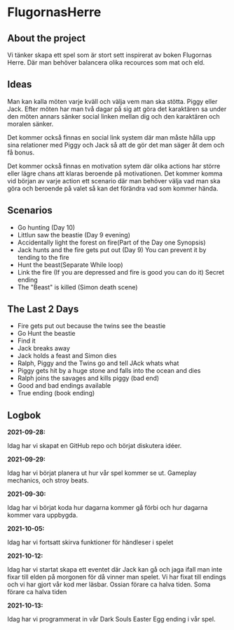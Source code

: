 # FlugornasHerre

## About the project

Vi tänker skapa ett spel som är stort sett inspirerat av boken Flugornas Herre.
Där man behöver balancera olika recources som mat och eld.  

## Ideas

Man kan kalla möten varje kväll och välja vem man ska stötta. Piggy eller Jack.
Efter möten har man två dagar på sig att göra det karaktären sa under den möten annars sänker social linken mellan dig och den karaktären och moralen sänker.

Det kommer också finnas en social link system där man måste hålla upp sina relationer med Piggy och Jack så att de gör det man säger åt dem och få bonus.

Det kommer också finnas en motivation sytem  där olika actions har större eller lägre chans att klaras beroende på motivationen. Det kommer komma vid början av varje action ett scenario där man behöver välja vad man ska göra och beroende på valet så kan det förändra vad som kommer hända.  

## Scenarios

- Go hunting  (Day 10)
- Littlun saw the beastie (Day 9 evening)
- Accidentally light the forest on fire(Part of the Day one Synopsis)
- Jack hunts and the fire gets put out (Day 9) You can prevent it by tending to the fire
- Hunt the beast(Separate While loop)
- Link the fire (If you are depressed and fire is good you can do it) Secret ending
- The "Beast" is killed (Simon death scene)

## The Last 2 Days

- Fire gets put out because the twins see the beastie
- Go Hunt the beastie
- Find it
- Jack breaks away
- Jack holds a feast and Simon dies
- Ralph, Piggy and the Twins go and tell JAck whats what
- Piggy gets hit by a huge stone and falls into the ocean and dies
- Ralph joins the savages and kills piggy (bad end)
- Good and bad endings available
- True ending (book ending)

## Logbok

__2021-09-28:__

Idag har vi skapat en GitHub repo och börjat diskutera idéer.

__2021-09-29:__

Idag har vi börjat planera ut hur vår spel kommer se ut. Gameplay mechanics, och stroy beats.

__2021-09-30:__

Idag har vi börjat koda hur dagarna kommer gå förbi och hur dagarna kommer vara uppbygda.

__2021-10-05:__

Idag har vi fortsatt skirva funktioner för händleser i spelet

__2021-10-12:__

Idag har vi startat skapa ett eventet där Jack kan gå och jaga ifall man inte fixar till elden på morgonen för då vinner man spelet. Vi har fixat till endings och vi har gjort vår kod mer läsbar. Ossian förare ca halva tiden. Soma förare ca halva tiden

__2021-10-13:__

Idag har vi programmerat in vår Dark Souls Easter Egg ending i vår spel. 
